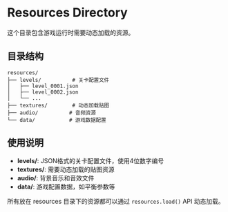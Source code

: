 # Resources Directory

这个目录包含游戏运行时需要动态加载的资源。

## 目录结构

```
resources/
├── levels/          # 关卡配置文件
│   ├── level_0001.json
│   ├── level_0002.json
│   └── ...
├── textures/        # 动态加载贴图
├── audio/          # 音频资源
└── data/           # 游戏数据配置
```

## 使用说明

- **levels/**: JSON格式的关卡配置文件，使用4位数字编号
- **textures/**: 需要动态加载的贴图资源
- **audio/**: 背景音乐和音效文件
- **data/**: 游戏配置数据，如平衡参数等

所有放在 resources 目录下的资源都可以通过 `resources.load()` API 动态加载。